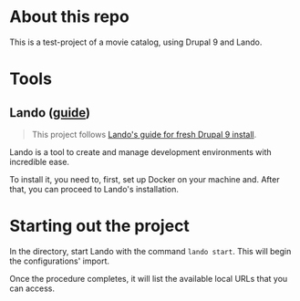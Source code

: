 # About this repo

This is a test-project of a movie catalog, using Drupal 9 and Lando.

# Tools

## Lando ([guide](https://docs.lando.dev/getting-started/installation.html))

> This project follows [Lando's guide for fresh Drupal 9 install](https://docs.lando.dev/drupal/getting-started.html).

Lando is a tool to create and manage development environments with incredible ease.

To install it, you need to, first, set up Docker on your machine and. After that, you can proceed to Lando's installation.

# Starting out the project

In the directory, start Lando with the command `lando start`. This will begin the configurations' import.

Once the procedure completes, it will list the available local URLs that you can access.
